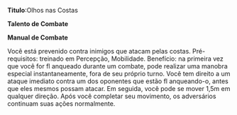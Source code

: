**Titulo**:Olhos nas Costas

**Talento de Combate**

**Manual de Combate**

 Você está prevenido contra inimigos que atacam pelas costas. Pré-requisitos: treinado em Percepção, Mobilidade. Benefício: na primeira vez que você for fl anqueado durante um combate, pode realizar uma manobra especial instantaneamente, fora de seu próprio turno. Você tem direito a um ataque imediato contra um dos oponentes que estão fl anqueando-o, antes que eles mesmos possam atacar. Em seguida, você pode se mover 1,5m em qualquer direção. Após você completar seu movimento, os adversários continuam suas ações normalmente.
